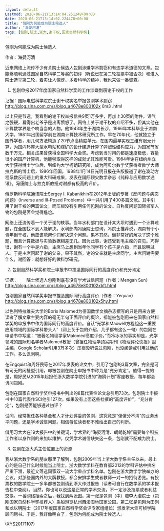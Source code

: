 ```yaml
---
layout: default
Lastmod: 2020-06-21T13:14:04.251248+00:00
date: 2020-06-21T13:14:02.224478+00:00
title: "包刚为何能成为院士候选人"
author: "海晏河清"
tags: [包刚,院士,浙大,谢干权,国家自然科学奖]
---
```


包刚为何能成为院士候选人

作者：海晏河清

近来网络上流传不少有关院士候选人包刚涉嫌学术剽窃和有违学术道德的文章。包能够顺利通过国家自然科学二等奖的初评（听说已在第二轮投票中被否决）和进入院士选举第二轮，着实让人惊讶。本着科学的精神，我也来做一番调查。

1. 包刚申报2017年度国家自然科学奖的工作涉嫌剽窃谢干权的工作

证据：国际电磁科学院院士谢干权实名举报包刚学术剽窃　　http://blog.sina.com.cn/s/blog_a4678e800102x 0m3 .html

以上只是节选，我看到的谢干权举报信共9页1万多字，再加上30页的附件。语气之强硬，看得出老爷子是出离愤怒了。网络上关于谢干权的介绍不多，但其实他在计算数学界是个响当当的人物。他1943年生于湖南长沙，1966年本科毕业于湖南大学。1981年出国留学前在湖南计算技术研究所工作。早在70年代，他就独立于国外学者，用几何方法构造了20节点高精度单元，在国内最早实现三维有限元计算，为国内15座大型水电站和煤矿的设计建造计算了弹塑性结构应力，为国家节省数千万元。相关成果曾获得全国科学大会奖。考虑到当时用的都是速度极低，容量很小的国产计算机，他能够取得这样的成就尤其难能可贵。1984年谢在纽约州立大学获得博士学位后，到纽约大学柯朗研究所，成为阿贝尔数学奖获得者数学大师拉克斯的博士后，1986年回国。1988年1月14日光明日报在头版报道了谢在波动方程系数反问题上的重大科研成果，发表在国际顶尖数学杂志《纯粹与应用数学通讯》。冯康院士与拉克斯教授对谢都有极高的评价。

俄罗斯科学院通讯院士Sergey I. Kabanikhin在2012年出版的专著《反问题与病态问题》（Inverse and Ill-Posed Problems）中一共引用了400多篇文献。其中引用了谢干权的两篇论文，而压根没有引用任何包刚的论文。自称反问题国际领军人物的包刚是否会觉得尴尬。

网络上还流传着一个关于谢的轶事。当年水利部门在设计某大坝时遇到一个计算难题，在全国找不到人能解决。水利部向冯康院士咨询，冯院士推荐说，湖南有个小青年谢干权，他应该能帮你们解决这个问题。果不其然，谢非常好的解决了这个难题，而且计算数据与实验数据相差无几。因为此事，谢还受到毛主席的召见。巧得很，谢有一个手是六指，主席马上想到当年他同学有个孩子是六指，而且聪明过人。于是主席问起了谢的父亲，果不其然，谢的父亲就是主席同学。主席问谢需要什么，谢回答：就想好好的做科学研究。

2. 包刚自然科学奖和院士申报书中捏造国际同行的高度评价和充分肯定

证据：　　院士候选人包刚到底有没有学术诚信问题（作者：Mengan Sun）　　http://blog.sina.com.cn/s/blog_a4678e800102xbft.html

包刚国家自然科学奖申报书捏造国际同行高度评价（作者：Yequan）　　http://blog.sina.com.cn/s/blog_a4678e800102x5hy.html

以色列特拉维夫大学的Boris Malomed为德国数学文摘杂志撰写的只是用来方便读者了解文章主要内容的毫无半句正面评价的概论，都能被包刚用来在国家自然科学奖的申报书中作为国际同行的高度评价。自认“光学和Maxwell方程组这一重要应用领域的国际学科带头人”（网上关于包的介绍，几乎都有这么一句）的包刚在申请书中写道：“被著名物理学家Malomed高度评价。”而冷冰冰的事实却是，光学领域的国际知名学者Malomed教授（曾担任物理学顶尖期刊《物理评论快报》副主编，Google Scholar引用3万多次）压根没听说过包刚，也没阅读或引用过他的工作。多么讽刺啊。

在Engquist和周好民等在2017年发表的论文中，引用了包刚的3篇文章，完全是可有可无的闲扯型引用，却被包刚在院士申报书中称为是“充分肯定”。值得一提的是，周好民从2015年起担任浙大数学学院引进的“海鸥计划”客座教授，每年都会访问包刚。

包刚在国家自然科学奖申报书中列出的8篇代表性论文总引用73次。包刚院士申报书中10篇代表作SCI他引127次。如果没有上面这些杜撰的“高度评价”，“充分肯定”，包刚是否能够通过初评？

试问，经常担任各种基金和人才计划评委的包刚，这究竟是“傻傻分不清”的业务水平问题，还是学术诚信问题。相信每位读者都不难给出自己的判断。

借用习大大在19大报告中的关键词，学术界的“海晏河清、朗朗乾坤”需要每个科技工作者以身作则的来加以维护。仅凭学术诚信缺失这一条，包刚就不配成为院士。

3. 包刚在浙大系主任位置上的资源

我从浙大数学系的朋友那里了解到，包刚2009年当上浙大数学系主任以来，最上心的是自己什么时候能当上院士。浙大数学学科在教育部2012的学科评估中排名严重下滑，最近又落选国家双一流大学重点学科名单。包刚在浙大数学学院举办的会议，对那些国内外的大牌教授，都会安排学生或者教师一对一的招待游览。有投票权的数学院士一多半都被包刚请到浙大作过报告（读者可自行在数学系的学术报告栏中查阅）。当然，你也可以说这是正常的学术交流，不一定涉及拉票或者利益交换。一番网络搜索之后，我找到两张图。第一张是包刚（中）陪李大潜院士（包刚国家自然科学奖推荐人）乘船游览杭州西溪湿地国家公园。第二张是包刚为田刚和龙以明院士（2017年度国家自然科学奖会评专家组组长）颁发浙大竺可桢学院顾问聘书。于是，我好像明白了，包刚为何能成为院士候选人。

(XYS20171107)

